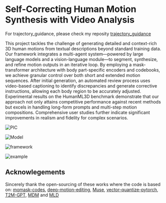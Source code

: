 # Self-Correcting Human Motion Synthesis with Video Analysis

For trajectory_guidance, please check my reposity
[trajectory_guidance](https://github.com/HuangZiheng-o-O/trajectory_guidance_pipeline_and_llm_enhanced_human_motion_generation)

This project tackles the challenge of generating detailed and context-rich 3D human motions from textual descriptions beyond standard training data. Our framework integrates a multi-agent system—powered by large language models and a vision-language module—to segment, synthesize, and refine motion outputs in an iterative loop. By employing a mask-transformer architecture with body part-specific encoders and codebooks, we achieve granular control over both short and extended motion sequences. After initial generation, an automated review process uses video-based captioning to identify discrepancies and generate corrective instructions, allowing each body region to be accurately adjusted. Experimental results on the HumanML3D benchmark demonstrate that our approach not only attains competitive performance against recent methods but excels in handling long-form prompts and multi-step motion compositions. Comprehensive user studies further indicate significant improvements in realism and fidelity for complex scenarios.

![PIC](https://github.com/user-attachments/assets/a1c939ff-05aa-41f2-a59e-50bfabbdd947)

![Model](https://github.com/user-attachments/assets/62b2f604-4c53-4d04-8a66-247082ae4746)

![framework](https://github.com/user-attachments/assets/d68e084f-d152-4659-9210-c5dcb7ea43f0)

![example](https://github.com/user-attachments/assets/b7f98307-b35a-44cf-b29c-6bff7aace599)

## Acknowlegements

Sincerely thank the open-sourcing of these works where the code is based on: 
[momask-codes](https://github.com/EricGuo5513/momask-codes/), [deep-motion-editing](https://github.com/DeepMotionEditing/deep-motion-editing), [Muse](https://github.com/lucidrains/muse-maskgit-pytorch), [vector-quantize-pytorch](https://github.com/lucidrains/vector-quantize-pytorch), [T2M-GPT](https://github.com/Mael-zys/T2M-GPT), [MDM](https://github.com/GuyTevet/motion-diffusion-model/tree/main) and [MLD](https://github.com/ChenFengYe/motion-latent-diffusion/tree/main)  

